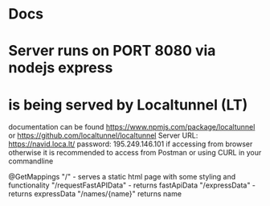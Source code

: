 # Docs

# Server runs on PORT 8080 via nodejs express
# is being served by Localtunnel (LT) 
documentation can be found https://www.npmjs.com/package/localtunnel 
or https://github.com/localtunnel/localtunnel
Server URL: https://navid.loca.lt/
password: 195.249.146.101 if accessing from browser
otherwise it is recommended to access from Postman or using CURL in your commandline

@GetMappings
"/" - serves a static html page with some styling and functionality
"/requestFastAPIData" - returns fastApiData
"/expressData" - returns expressData
"/names/{name}" returns name


